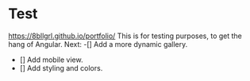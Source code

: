 # Test
https://8bllgrl.github.io/portfolio/
This is for testing purposes, to get the hang of Angular.
Next:
-[] Add a more dynamic gallery.
- [] Add mobile view.
- [] Add styling and colors.

